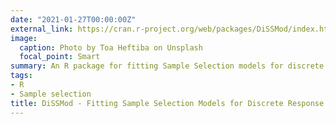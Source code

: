 ```yaml
---
date: "2021-01-27T00:00:00Z"
external_link: https://cran.r-project.org/web/packages/DiSSMod/index.html
image:
  caption: Photo by Toa Heftiba on Unsplash
  focal_point: Smart
summary: An R package for fitting Sample Selection models for discrete response variables
tags:
- R
- Sample selection
title: DiSSMod - Fitting Sample Selection Models for Discrete Response Variables
---
```

